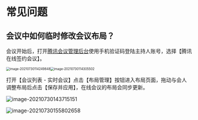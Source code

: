 # 常见问题

## 会议中如何临时修改会议布局？

会议开始后，打开[腾讯会议管理后台](https://meeting.tencent.com/user-center/user-meeting-list/processing)使用手机验证码登陆主持人账号，选择【腾讯在线签约会议】。

<img src="C:\Users\v_vsjning\AppData\Roaming\Typora\typora-user-images\image-20210730114249848.png" alt="image-20210730114249848" style="zoom:60%;" /><img src="C:\Users\v_vsjning\AppData\Roaming\Typora\typora-user-images\image-20210730114305502.png" alt="image-20210730114305502" style="zoom:60%;" />

打开【会议列表 - 实时会议】点击【布局管理】按钮进入布局页面，拖动与会人调整布局后点击【保存并应用】，在线会议的布局会同步更新。

![image-20210730143715151](https://main.qcloudimg.com/raw/8f200418a4bd26efc06990c0862777cd.png)

![image-20210730155802658](https://main.qcloudimg.com/raw/07eb8e3b7c25513afac90f49476baa9a.jpg)